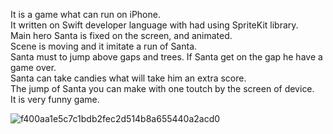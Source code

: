 It is a game what can run on iPhone.</br>
It written on Swift developer language with had using SpriteKit library.</br>
Main hero Santa is fixed on the screen, and animated.</br>
Scene is moving and it imitate a run of Santa.</br>
Santa must to jump above gaps and trees. If Santa get on the gap he have a game over.</br>
Santa can take candies what will take him an extra score.</br>
The jump of Santa you can make with one toutch by the screen of device.</br>
It is very funny game.</br>

![f400aa1e5c7c1bdb2fec2d514b8a655440a2acd0](https://user-images.githubusercontent.com/15982074/110774414-723ff000-8266-11eb-9a21-2b5d2a95440b.gif)

